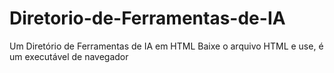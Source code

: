 # Diretorio-de-Ferramentas-de-IA
Um Diretório de Ferramentas de IA em HTML
Baixe o arquivo HTML e use, é um executável de navegador
